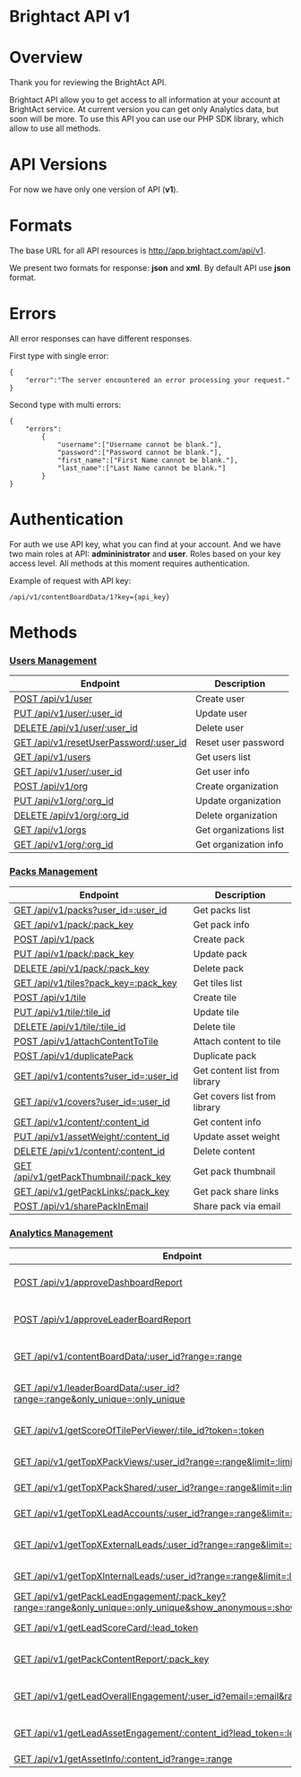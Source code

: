 Brightact API v1
=================

Overview
=================

Thank you for reviewing the BrightAct API.

Brightact API allow you to get access to all information at your account at BrightAct service. At current version you can get only Analytics data, but soon will be more. To use this API you can use our PHP SDK library, which allow to use all methods. 

API Versions
=================
For now we have only one version of API (**v1**). 

Formats
=================
The base URL for all API resources is http://app.brightact.com/api/v1.

We present two formats for response: **json** and **xml**. By default API use **json** format. 

Errors
================

All error responses can have different responses.

First type with single error:
```
{
    "error":"The server encountered an error processing your request."
}
```

Second type with multi errors:
```
{
    "errors":
        {
            "username":["Username cannot be blank."],
            "password":["Password cannot be blank."],
            "first_name":["First Name cannot be blank."],
            "last_name":["Last Name cannot be blank."]
        }
}
```

Authentication
================
For auth we use API key, what you can find at your account. And we have two main roles at API: **admininistrator** and **user**. Roles based on your key access level. All methods at this moment requires authentication.

Example of request with API key:
```
/api/v1/contentBoardData/1?key={api_key}
```

Methods
================

### [Users Management](/v1_resources/users.md)

| Endpoint | Description |
| ---- | --------------- |
| [POST /api/v1/user](/v1_resources/users.md) | Create user |
| [PUT /api/v1/user/:user_id](/v1_resources/users.md) | Update user |
| [DELETE /api/v1/user/:user_id](/v1_resources/users.md) | Delete user |
| [GET /api/v1/resetUserPassword/:user_id](/v1_resources/users.md) | Reset user password |
| [GET /api/v1/users](/v1_resources/users.md) | Get users list |
| [GET /api/v1/user/:user_id](/v1_resources/users.md) | Get user info |
| [POST /api/v1/org](/v1_resources/users.md) | Create organization |
| [PUT /api/v1/org/:org_id](/v1_resources/users.md) | Update organization |
| [DELETE /api/v1/org/:org_id](/v1_resources/users.md) | Delete organization |
| [GET /api/v1/orgs](/v1_resources/users.md) | Get organizations list |
| [GET /api/v1/org/:org_id](/v1_resources/users.md) | Get organization info |


### [Packs Management](/v1_resources/packs.md)

| Endpoint | Description |
| ---- | --------------- |
| [GET /api/v1/packs?user_id=:user_id](/v1_resources/packs.md) | Get packs list |
| [GET /api/v1/pack/:pack_key](/v1_resources/packs.md) | Get pack info |
| [POST /api/v1/pack](/v1_resources/packs.md) | Create pack |
| [PUT /api/v1/pack/:pack_key](/v1_resources/packs.md) | Update pack |
| [DELETE /api/v1/pack/:pack_key](/v1_resources/packs.md) | Delete pack |
| [GET /api/v1/tiles?pack_key=:pack_key](/v1_resources/packs.md) | Get tiles list |
| [POST /api/v1/tile](/v1_resources/packs.md) | Create tile |
| [PUT /api/v1/tile/:tile_id](/v1_resources/packs.md) | Update tile |
| [DELETE /api/v1/tile/:tile_id](/v1_resources/packs.md) | Delete tile |
| [POST /api/v1/attachContentToTile](/v1_resources/packs.md) | Attach content to tile |
| [POST /api/v1/duplicatePack](/v1_resources/packs.md) | Duplicate pack |
| [GET /api/v1/contents?user_id=:user_id](/v1_resources/packs.md) | Get content list from library |
| [GET /api/v1/covers?user_id=:user_id](/v1_resources/packs.md) | Get covers list from library |
| [GET /api/v1/content/:content_id](/v1_resources/packs.md) | Get content info |
| [PUT /api/v1/assetWeight/:content_id](/v1_resources/packs.md) | Update asset weight |
| [DELETE /api/v1/content/:content_id](/v1_resources/packs.md) | Delete content |
| [GET /api/v1/getPackThumbnail/:pack_key](/v1_resources/packs.md) | Get pack thumbnail |
| [GET /api/v1/getPackLinks/:pack_key](/v1_resources/packs.md) | Get pack share links |
| [POST /api/v1/sharePackInEmail](/v1_resources/packs.md) | Share pack via email |


### [Analytics Management](/v1_resources/analytics.md)

| Endpoint | Description |
| ---- | --------------- |
| [POST /api/v1/approveDashboardReport](/v1_resources/analytics.md#post-apiv1approvedashboardreport) | Approve Dashboard report |
| [POST /api/v1/approveLeaderBoardReport](/v1_resources/analytics.md#post-apiv1approveleaderboardreport) | Approve LeaderBoard report |
| [GET /api/v1/contentBoardData/:user_id?range=:range](/v1_resources/analytics.md#get-apiv1contentboarddatauser_idrangerange) | Get ContentBoard data |
| [GET /api/v1/leaderBoardData/:user_id?range=:range&only_unique=:only_unique](/v1_resources/analytics.md#get-apiv1leaderboarddatauser_idrangerangeonly_uniqueonly_unique) |  Get LeaderBoard data |
| [GET /api/v1/getScoreOfTilePerViewer/:tile_id?token=:token](/v1_resources/analytics.md#get-apiv1getscoreoftileperviewertile_idtokentoken) |  Get score of time per lead session |
| [GET /api/v1/getTopXPackViews/:user_id?range=:range&limit=:limit](/v1_resources/analytics.md#get-apiv1gettopxpackviewsuser_idrangerangelimitlimit) | Get Top pack views |
| [GET /api/v1/getTopXPackShared/:user_id?range=:range&limit=:limit](/v1_resources/analytics.md#get-apiv1gettopxpackshareduser_idrangerangelimitlimit) | Get Top pack shared |
| [GET /api/v1/getTopXLeadAccounts/:user_id?range=:range&limit=:limit](/v1_resources/analytics.md#get-apiv1gettopxleadaccountsuser_idrangerangelimitlimit) | Get Top pack leads |
| [GET /api/v1/getTopXExternalLeads/:user_id?range=:range&limit=:limit](/v1_resources/analytics.md#get-apiv1gettopxexternalleadsuser_idrangerangelimitlimit) | Get Top external leads |
| [GET /api/v1/getTopXInternalLeads/:user_id?range=:range&limit=:limit](/v1_resources/analytics.md#get-apiv1gettopxinternalleadsuser_idrangerangelimitlimit) | Get Top internal leads |
| [GET /api/v1/getPackLeadEngagement/:pack_key?range=:range&only_unique=:only_unique&show_anonymous=:show_anonymous](/v1_resources/analytics.md#get-apiv1getpackleadengagementpack_keyrangerangeonly_uniqueonly_uniqueshow_anonymousshow_anonymous) | Get pack lead engagement |
| [GET /api/v1/getLeadScoreCard/:lead_token](/v1_resources/analytics.md#get-apiv1getleadscorecardlead_token) | Get Lead score card |
| [GET /api/v1/getPackContentReport/:pack_key](/v1_resources/analytics.md#get-apiv1getpackcontentreportpack_key) | Get pack content report data |
| [GET /api/v1/getLeadOverallEngagement/:user_id?email=:email&range=:range](/v1_resources/analytics.md#get-apiv1getleadoverallengagementuser_idemailemailrangerange) | Get lead overall engagement |
| [GET /api/v1/getLeadAssetEngagement/:content_id?lead_token=:lead_token](/v1_resources/analytics.md#get-apiv1getleadassetengagementcontent_idlead_tokenlead_token) | Get lead asset engagement |
| [GET /api/v1/getAssetInfo/:content_id?range=:range](/v1_resources/analytics.md#get-apiv1getassetinfocontent_idrangerange) | Get asset info |


